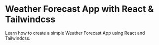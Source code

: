# Weather Forecast App with React & Tailwindcss

Learn how to create a simple Weather Forecast App using React and Tailwindcss.

